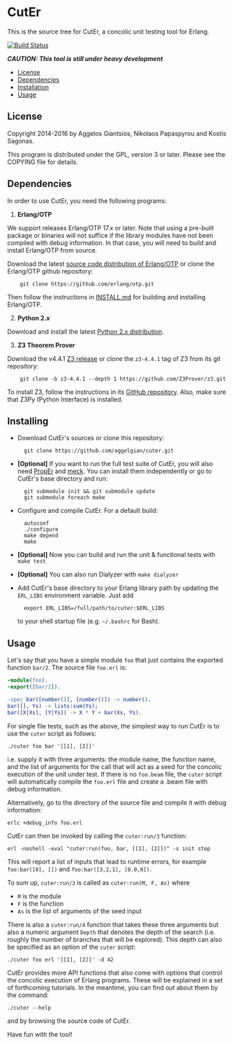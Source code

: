 CutEr
=====

This is the source tree for CutEr, a concolic unit testing tool for Erlang.

[![Build Status](https://travis-ci.org/aggelgian/cuter.svg?branch=master)](https://travis-ci.org/aggelgian/cuter)

***CAUTION: This tool is still under heavy development***

* [License](#license)
* [Dependencies](#dependencies)
* [Installation](#installation)
* [Usage](#usage)

License
-------

Copyright 2014-2016 by Aggelos Giantsios, Nikolaos Papaspyrou and Kostis Sagonas.

This program is distributed under the GPL, version 3 or later. Please see the COPYING file for details.

Dependencies
------------

In order to use CutEr, you need the following programs:

1. **Erlang/OTP**

  We support releases Erlang/OTP 17.x or later.
  Note that using a pre-built package or binaries will not suffice if
  the library modules have not been compiled with debug information.
  In that case, you will need to build and install Erlang/OTP from source.

  Download the latest [source code distribution of
  Erlang/OTP](http://www.erlang.org/download.html) or clone the
  Erlang/OTP github repository:

        git clone https://github.com/erlang/otp.git

  Then follow the instructions in
  [INSTALL.md](https://github.com/erlang/otp/blob/maint/HOWTO/INSTALL.md)
  for building and installing Erlang/OTP.

2. **Python 2.x**

  Download and install the latest [Python 2.x distribution](http://www.python.org).

3. **Z3 Theorem Prover**

  Download the v4.4.1 [Z3 release](https://github.com/Z3Prover/z3/releases/tag/z3-4.4.1)
  or clone the `z3-4.4.1` tag of Z3 from its git repository:

        git clone -b z3-4.4.1 --depth 1 https://github.com/Z3Prover/z3.git

  To install Z3, follow the instructions in its [GitHub
  repository](https://github.com/Z3Prover/z3/).
  Also, make sure that Z3Py (Python Interface) is installed.

Installing
----------

* Download CutEr's sources or clone this repository:

        git clone https://github.com/aggelgian/cuter.git

* **[Optional]** If you want to run the full test suite of CutEr, you
  will also need [PropEr](https://github.com/manopapad/proper) and
  [meck](https://github.com/eproxus/meck). You can install them
  independently or go to CutEr's base directory and run:

        git submodule init && git submodule update
        git submodule foreach make

* Configure and compile CutEr. For a default build:

        autoconf
        ./configure
        make depend
        make

* **[Optional]** Now you can build and run the unit & functional tests with `make test`

* **[Optional]** You can also run Dialyzer with `make dialyzer`

* Add CutEr's base directory to your Erlang library path by updating
  the `ERL_LIBS` environment variable. Just add

        export ERL_LIBS=/full/path/to/cuter:$ERL_LIBS

  to your shell startup file (e.g. `~/.bashrc` for Bash).

Usage
-----

Let's say that you have a simple module `foo` that just contains
the exported function `bar/2`. The source file `foo.erl` is:

```erlang
-module(foo).
-export([bar/2]).

-spec bar([number()], [number()]) -> number().
bar([], Ys) -> lists:sum(Ys);
bar([X|Xs], [Y|Ys]) -> X * Y + bar(Xs, Ys).
```

For single file tests, such as the above, the simplest way to run CutEr
is to use the `cuter` script as follows:

    ./cuter foo bar '[[1], [2]]'

i.e. supply it with three arguments: the module name, the function name,
and the list of arguments for the call that will act as a seed for the
concolic execution of the unit under test.  If there is no `foo.beam`
file, the `cuter` script will automatically compile the `foo.erl` file
and create a .beam file with debug information.

Alternatively, go to the directory of the source file and compile it
with debug information:

    erlc +debug_info foo.erl

CutEr can then be invoked by calling the `cuter:run/3` function:

    erl -noshell -eval "cuter:run(foo, bar, [[1], [2]])" -s init stop

This will report a list of inputs that lead to runtime errors, for
example `foo:bar([0], [])` and `foo:bar([3,2,1], [0.0,0])`.

To sum up, `cuter:run/3` is called as `cuter:run(M, F, As)` where

* `M` is the module
* `F` is the function
* `As` is the list of arguments of the seed input

There is also a `cuter:run/4` function that takes these three arguments
but also a numeric argument `Depth` that denotes the depth of the search
(i.e. roughly the number of branches that will be explored).  This depth
can also be specified as an option of the `cuter` script:

    ./cuter foo erl '[[1], [2]]' -d 42

CutEr provides more API functions that also come with options that
control the concolic execution of Erlang programs. These will be
explained in a set of forthcoming tutorials. In the meantime, you can
find out about them by the command:

    ./cuter --help

and by browsing the source code of CutEr.

Have fun with the tool!
